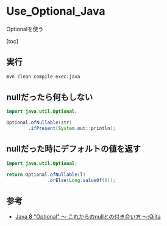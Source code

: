 # Use_Optional_Java
Optionalを使う

[toc]

## 実行

``` bash
mvn clean compile exec:java
```


## nullだったら何もしない

``` java
import java.util.Optional;

Optional.ofNullable(str)
        .ifPresent(System.out::println);
```

## nullだった時にデフォルトの値を返す

``` java
import java.util.Optional;

return Optional.ofNullable(l)
               .orElse(Long.valueOf(0));
```

## 参考

- [Java 8 "Optional" ～ これからのnullとの付き合い方 ～:Qiita](https://qiita.com/munieru_jp/items/22371ad39a034cd90c84)

